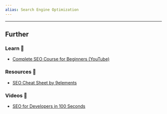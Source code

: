 ```yaml
---
alias: Search Engine Optimization
---
```


--- 
## Further

### Learn 🧠

- [Complete SEO Course for Beginners (YouTube)](https://www.youtube.com/watch?v=xsVTqzratPs)

### Resources 🧩

- [SEO Cheat Sheet by 9elements](https://9elements.com/seo-cheat-sheet/)

### Videos 🎥

- [SEO for Developers in 100 Seconds](https://www.youtube.com/watch?v=-B58GgsehKQ)